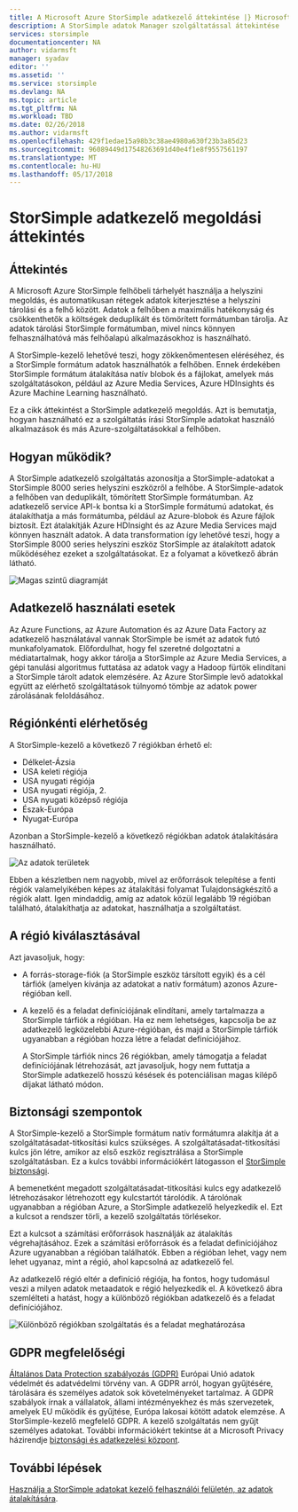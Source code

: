 ```yaml
---
title: A Microsoft Azure StorSimple adatkezelő áttekintése |} Microsoft Docs
description: A StorSimple adatok Manager szolgáltatással áttekintése
services: storsimple
documentationcenter: NA
author: vidarmsft
manager: syadav
editor: ''
ms.assetid: ''
ms.service: storsimple
ms.devlang: NA
ms.topic: article
ms.tgt_pltfrm: NA
ms.workload: TBD
ms.date: 02/26/2018
ms.author: vidarmsft
ms.openlocfilehash: 429f1edae15a98b3c38ae4980a630f23b3a85d23
ms.sourcegitcommit: 96089449d17548263691d40e4f1e8f9557561197
ms.translationtype: MT
ms.contentlocale: hu-HU
ms.lasthandoff: 05/17/2018
---
```

# <a name="storsimple-data-manager-solution-overview"></a>StorSimple adatkezelő megoldási áttekintés

## <a name="overview"></a>Áttekintés

A Microsoft Azure StorSimple felhőbeli tárhelyét használja a helyszíni megoldás, és automatikusan rétegek adatok kiterjesztése a helyszíni tárolási és a felhő között. Adatok a felhőben a maximális hatékonyság és csökkenthetők a költségek deduplikált és tömörített formátumban tárolja. Az adatok tárolási StorSimple formátumban, mivel nincs könnyen felhasználhatóvá más felhőalapú alkalmazásokhoz is használható.

A StorSimple-kezelő lehetővé teszi, hogy zökkenőmentesen eléréséhez, és a StorSimple formátum adatok használhatók a felhőben. Ennek érdekében StorSimple formátum átalakítása natív blobok és a fájlokat, amelyek más szolgáltatásokon, például az Azure Media Services, Azure HDInsights és Azure Machine Learning használható.

Ez a cikk áttekintést a StorSimple adatkezelő megoldás. Azt is bemutatja, hogyan használható ez a szolgáltatás írási StorSimple adatokat használó alkalmazások és más Azure-szolgáltatásokkal a felhőben.

## <a name="how-it-works"></a>Hogyan működik?

A StorSimple adatkezelő szolgáltatás azonosítja a StorSimple-adatokat a StorSimple 8000 series helyszíni eszközről a felhőbe. A StorSimple-adatok a felhőben van deduplikált, tömörített StorSimple formátumban. Az adatkezelő service API-k bontsa ki a StorSimple formátumú adatokat, és átalakíthatja a más formátumba, például az Azure-blobok és Azure fájlok biztosít. Ezt átalakítják Azure HDInsight és az Azure Media Services majd könnyen használt adatok. A data transformation így lehetővé teszi, hogy a StorSimple 8000 series helyszíni eszköz StorSimple az átalakított adatok működéséhez ezeket a szolgáltatásokat. Ez a folyamat a következő ábrán látható.

![Magas szintű diagramját](./media/storsimple-data-manager-overview/storsimple-data-manager-overview2.png)


## <a name="data-manager-use-cases"></a>Adatkezelő használati esetek

Az Azure Functions, az Azure Automation és az Azure Data Factory az adatkezelő használatával vannak StorSimple be ismét az adatok futó munkafolyamatok. Előfordulhat, hogy fel szeretné dolgoztatni a médiatartalmak, hogy akkor tárolja a StorSimple az Azure Media Services, a gépi tanulási algoritmus futtatása az adatok vagy a Hadoop fürtök elindítani a StorSimple tárolt adatok elemzésére. Az Azure StorSimple levő adatokkal együtt az elérhető szolgáltatások túlnyomó tömbje az adatok power zárolásának feloldásához.


## <a name="region-availability"></a>Régiónkénti elérhetőség

A StorSimple-kezelő a következő 7 régiókban érhető el:

 - Délkelet-Ázsia
 - USA keleti régiója
 - USA nyugati régiója
 - USA nyugati régiója, 2.
 - USA nyugati középső régiója
 - Észak-Európa
 - Nyugat-Európa

Azonban a StorSimple-kezelő a következő régiókban adatok átalakítására használható. 

![Az adatok területek](./media/storsimple-data-manager-overview/data-manager-job-definition-different-regions-m.png)

Ebben a készletben nem nagyobb, mivel az erőforrások telepítése a fenti régiók valamelyikében képes az átalakítási folyamat Tulajdonságkészítő a régiók alatt. Igen mindaddig, amíg az adatok közül legalább 19 régióban található, átalakíthatja az adatokat, használhatja a szolgáltatást.


## <a name="choosing-a-region"></a>A régió kiválasztásával

Azt javasoljuk, hogy:
 - A forrás-storage-fiók (a StorSimple eszköz társított egyik) és a cél tárfiók (amelyen kívánja az adatokat a natív formátum) azonos Azure-régióban kell.
 - A kezelő és a feladat definíciójának elindítani, amely tartalmazza a StorSimple tárfiók a régióban. Ha ez nem lehetséges, kapcsolja be az adatkezelő legközelebbi Azure-régióban, és majd a StorSimple tárfiók ugyanabban a régióban hozza létre a feladat definíciójához. 

    A StorSimple tárfiók nincs 26 régiókban, amely támogatja a feladat definíciójának létrehozását, azt javasoljuk, hogy nem futtatja a StorSimple adatkezelő hosszú késések és potenciálisan magas kilépő díjakat látható módon.

## <a name="security-considerations"></a>Biztonsági szempontok

A StorSimple-kezelő a StorSimple formátum natív formátumra alakítja át a szolgáltatásadat-titkosítási kulcs szükséges. A szolgáltatásadat-titkosítási kulcs jön létre, amikor az első eszköz regisztrálása a StorSimple szolgáltatásban. Ez a kulcs további információkért látogasson el [StorSimple biztonsági](storsimple-8000-security.md).

A bemenetként megadott szolgáltatásadat-titkosítási kulcs egy adatkezelő létrehozásakor létrehozott egy kulcstartót tárolódik. A tárolónak ugyanabban a régióban Azure, a StorSimple adatkezelő helyezkedik el. Ezt a kulcsot a rendszer törli, a kezelő szolgáltatás törlésekor.

Ezt a kulcsot a számítási erőforrások használják az átalakítás végrehajtásához. Ezek a számítási erőforrások és a feladat definíciójához Azure ugyanabban a régióban találhatók. Ebben a régióban lehet, vagy nem lehet ugyanaz, mint a régió, ahol kapcsolná az adatkezelő fel.

Az adatkezelő régió eltér a definíció régiója, ha fontos, hogy tudomásul veszi a milyen adatok metaadatok e régió helyezkedik el. A következő ábra szemlélteti a hatást, hogy a különböző régiókban adatkezelő és a feladat definíciójához.

![Különböző régiókban szolgáltatás és a feladat meghatározása](./media/storsimple-data-manager-overview/data-manager-job-different-regions.png)

## <a name="gdpr-compliance"></a>GDPR megfelelőségi

[Általános Data Protection szabályozás (GDPR)](http://ec.europa.eu/justice/data-protection/reform/index_en.htm) Európai Unió adatok védelmét és adatvédelmi törvény van. A GDPR arról, hogyan gyűjtésére, tárolására és személyes adatok sok követelményeket tartalmaz. A GDPR szabályok írnak a vállalatok, állami intézményekhez és más szervezetek, amelyek EU működik és gyűjtése, Európa lakosai kötött adatok elemzése. A StorSimple-kezelő megfelelő GDPR. A kezelő szolgáltatás nem gyűjt személyes adatokat.
További információkért tekintse át a Microsoft Privacy házirendje [biztonsági és adatkezelési központ](https://www.microsoft.com/trustcenter).

## <a name="next-steps"></a>További lépések

[Használja a StorSimple adatokat kezelő felhasználói felületén, az adatok átalakítására](storsimple-data-manager-ui.md).
